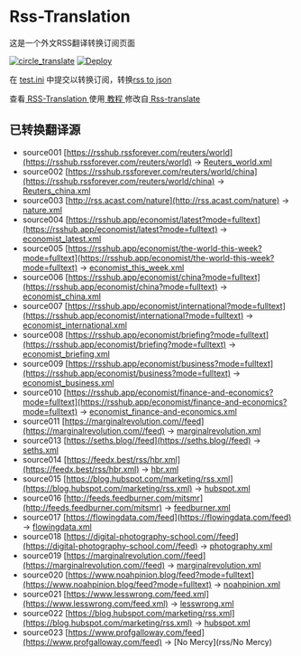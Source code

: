 # Rss-Translation

这是一个外文RSS翻译转换订阅页面 

[![circle_translate](https://github.com/q1azq1a/Rss-Translation/actions/workflows/circle_translate.yml/badge.svg)](https://github.com/q1azq1a/Rss-Translation/actions/workflows/circle_translate.yml)
[![Deploy](https://github.com/q1azq1a/Rss-Translation/actions/workflows/jekyll-gh-pages.yml/badge.svg)](https://github.com/q1azq1a/Rss-Translation/actions/workflows/jekyll-gh-pages.yml)

在 [test.ini](https://github.com/q1azq1a/Rss-Translation/blob/main/test.ini) 中提交以转换订阅，转换[rss to json](https://rss2json.com/)

查看[ RSS-Translation ](https://q1azq1a.github.io/RSS-Translation)使用[ 教程 ](https://www.q1azq1a.net/tutorial/644)修改自[ Rss-translate ](https://github.com/rcy1314/Rss-Translation/)

## 已转换翻译源

 - source001 [https://rsshub.rssforever.com/reuters/world](https://rsshub.rssforever.com/reuters/world) -> [Reuters_world.xml](rss/Reuters_world.xml)
 - source002 [https://rsshub.rssforever.com/reuters/world/china](https://rsshub.rssforever.com/reuters/world/china) -> [Reuters_china.xml](rss/Reuters_china.xml)
 - source003 [http://rss.acast.com/nature](http://rss.acast.com/nature) -> [nature.xml](rss/nature.xml)
 - source004 [https://rsshub.app/economist/latest?mode=fulltext](https://rsshub.app/economist/latest?mode=fulltext) -> [economist_latest.xml](rss/economist_latest.xml)
 - source005 [https://rsshub.app/economist/the-world-this-week?mode=fulltext](https://rsshub.app/economist/the-world-this-week?mode=fulltext) -> [economist_this_week.xml](rss/economist_this_week.xml)
 - source006 [https://rsshub.app/economist/china?mode=fulltext](https://rsshub.app/economist/china?mode=fulltext) -> [economist_china.xml](rss/economist_china.xml)
 - source007 [https://rsshub.app/economist/international?mode=fulltext](https://rsshub.app/economist/international?mode=fulltext) -> [economist_international.xml](rss/economist_international.xml)
 - source008 [https://rsshub.app/economist/briefing?mode=fulltext](https://rsshub.app/economist/briefing?mode=fulltext) -> [economist_briefing.xml](rss/economist_briefing.xml)
 - source009 [https://rsshub.app/economist/business?mode=fulltext](https://rsshub.app/economist/business?mode=fulltext) -> [economist_business.xml](rss/economist_business.xml)
 - source010 [https://rsshub.app/economist/finance-and-economics?mode=fulltext](https://rsshub.app/economist/finance-and-economics?mode=fulltext) -> [economist_finance-and-economics.xml](rss/economist_finance-and-economics.xml)
 - source011 [https://marginalrevolution.com//feed](https://marginalrevolution.com//feed) -> [marginalrevolution.xml](rss/marginalrevolution.xml)
 - source013 [https://seths.blog//feed](https://seths.blog//feed) -> [seths.xml](rss/seths.xml)
 - source014 [https://feedx.best/rss/hbr.xml](https://feedx.best/rss/hbr.xml) -> [hbr.xml](rss/hbr.xml)
 - source015 [https://blog.hubspot.com/marketing/rss.xml](https://blog.hubspot.com/marketing/rss.xml) -> [hubspot.xml](rss/hubspot.xml)
 - source016 [http://feeds.feedburner.com/mitsmr](http://feeds.feedburner.com/mitsmr) -> [feedburner.xml](rss/feedburner.xml)
 - source017 [https://flowingdata.com/feed](https://flowingdata.com/feed) -> [flowingdata.xml](rss/flowingdata.xml)
 - source018 [https://digital-photography-school.com//feed](https://digital-photography-school.com//feed) -> [photography.xml](rss/photography.xml)
 - source019 [https://marginalrevolution.com//feed](https://marginalrevolution.com//feed) -> [marginalrevolution.xml](rss/marginalrevolution.xml)
 - source020 [https://www.noahpinion.blog/feed?mode=fulltext](https://www.noahpinion.blog/feed?mode=fulltext) -> [noahpinion.xml](rss/noahpinion.xml)
 - source021 [https://www.lesswrong.com/feed.xml](https://www.lesswrong.com/feed.xml) -> [lesswrong.xml](rss/lesswrong.xml)
 - source022 [https://blog.hubspot.com/marketing/rss.xml](https://blog.hubspot.com/marketing/rss.xml) -> [hubspot.xml](rss/hubspot.xml)
 - source023 [https://www.profgalloway.com/feed](https://www.profgalloway.com/feed) -> [No Mercy](rss/No Mercy)
